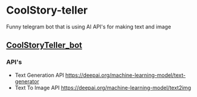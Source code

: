 # CoolStory-teller
Funny telegram bot that is using AI API's for making text and image

## [CoolStoryTeller_bot](https://t.me/CoolStoryMate_bot)

### API's
  - Text Generation API https://deepai.org/machine-learning-model/text-generator
  - Text To Image API https://deepai.org/machine-learning-model/text2img

